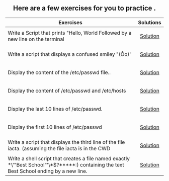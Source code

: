 <h2 align="center" >Here are a few exercises for you to practice .</h2>

| Exercises                                                     | Solutions |
| -------------------                                           |:-------------:|
|Write a Script that prints "Hello, World Followed by a new line on the terminal        | <p><a href="../0x02-shell_redirections/0-hello_world">Solution</a></p>   |
| Write a script that displays a confused smiley "(Ôo)'    | <p><a href="../0x02-shell_redirections/1-confused_smiley">Solution</a></p>     |
| Display the content of the /etc/passwd file..     | <p><a href="../0x02-shell_redirections/2-hellofile">Solution</a></p>    |
|Display the content of /etc/passwd and /etc/hosts|<p><a href="../0x02-shell_redirections/3-twofiles">Solution</a></p>    |
|Display the last 10 lines of /etc/passwd.| <p><a href="../0x02-shell_redirections/4-lastlines">Solution</a></p>    |
|Display the first 10 lines of /etc/passwd| <p><a href="../0x02-shell_redirections/5-firstlines">Solution</a></p>    |
|Write a script that displays the third line of the file iacta. (assuming the file iacta is in the CWD | <p><a href="../0x02-shell_redirections/6-third_line">Solution</a></p>    |
|Write a shell script that creates a file named exactly \*\\'"Best School"\'\\*$\?\*\*\*\*\*:) containing the text Best School ending by a new line. | <p><a href="../0x02-shell_redirections/7-file">Solution</a></p>    |
